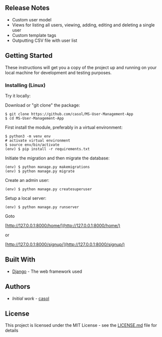 ## Release Notes

* Custom user model
* Views for listing all users, viewing, adding, editing and deleting a single user
* Custom template tags
* Outputting CSV file with user list


## Getting Started

These instructions will get you a copy of the project up and running on your local machine for development and testing purposes.

### Installing (Linux)

Try it locally:

Download or "git clone" the package:
```
$ git clone https://github.com/casol/MS-User-Management-App
$ cd MS-User-Management-App
```
First install the module, preferably in a virtual environment:
```
$ python3 -m venv env
# activate virtual environment
$ source env/bin/activate
(env) $ pip install -r requirements.txt
```
Initiate the migration and then migrate the database:
```
(env) $ python manage.py makemigrations
(env) $ python manage.py migrate
```
Create an admin user:
```
(env) $ python manage.py createsuperuser
```
Setup a local server:
```
(env) $ python manage.py runserver
```
Goto

[http://127.0.0.1:8000/home/](http://127.0.0.1:8000/home/)

or

[http://127.0.0.1:8000/signup/](http://127.0.0.1:8000/signup/)

## Built With

* [Django](https://www.djangoproject.com/) - The web framework used

## Authors

*  *Initial work* - [casol](https://github.com/casol)

## License

This project is licensed under the MIT License - see the [LICENSE.md](https://github.com/casol/MS-User-Management-App/blob/master/LICENSE.md) file for details